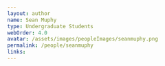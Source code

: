 ```yaml
---
layout: author
name: Sean Muphy
type: Undergraduate Students
webOrder: 4.0
avatar: /assets/images/peopleImages/seanmuphy.png
permalink: /people/seanmuphy
links:
---
```

